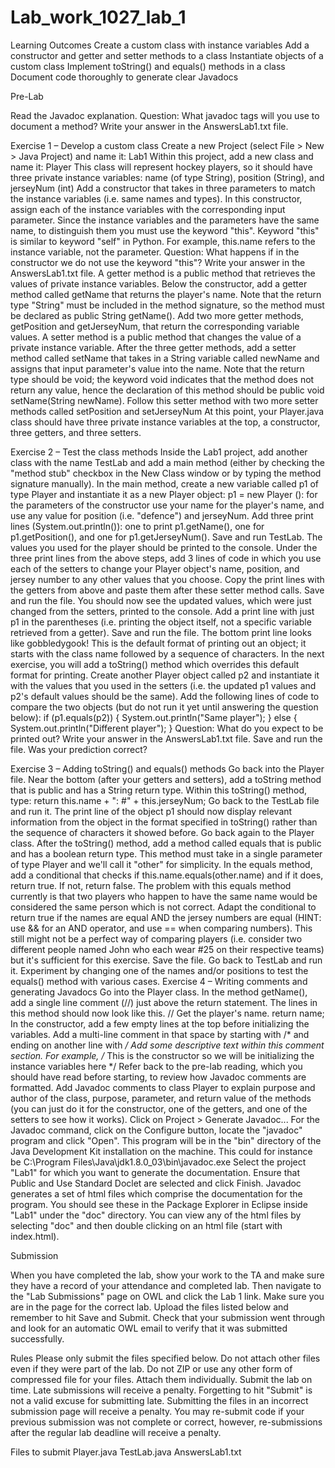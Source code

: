 # Lab_work_1027_lab_1

Learning Outcomes
Create a custom class with instance variables
Add a constructor and getter and setter methods to a class
Instantiate objects of a custom class
Implement toString() and equals() methods in a class
Document code thoroughly to generate clear Javadocs

Pre-Lab

Read the Javadoc explanation.
Question: What javadoc tags will you use to document a method? Write your answer in the AnswersLab1.txt file.

Exercise 1 – Develop a custom class
Create a new Project (select File > New > Java Project) and name it: Lab1
Within this project, add a new class and name it: Player
This class will represent hockey players, so it should have three private instance variables: name (of type String), position (String), and jerseyNum (int)
Add a constructor that takes in three parameters to match the instance variables (i.e. same names and types).
In this constructor, assign each of the instance variables with the corresponding input parameter. Since the instance variables and the parameters have the same name, to distinguish them you must use the keyword "this". Keyword "this" is similar to keyword "self" in Python. For example, this.name refers to the instance variable, not the parameter.
Question: What happens if in the constructor we do not use the keyword "this"? Write your answer in the AnswersLab1.txt file.
A getter method is a public method that retrieves the values of private instance variables. Below the constructor, add a getter method called getName that returns the player's name. Note that the return type "String" must be included in the method signature, so the method must be declared as public String getName().
Add two more getter methods, getPosition and getJerseyNum, that return the corresponding variable values.
A setter method is a public method that changes the value of a private instance variable. After the three getter methods, add a setter method called setName that takes in a String variable called newName and assigns that input parameter's value into the name. Note that the return type should be void; the keyword void indicates that the method does not return any value, hence the declaration of this method should be public void setName(String newName).
Follow this setter method with two more setter methods called setPosition and setJerseyNum
At this point, your Player.java class should have three private instance variables at the top, a constructor, three getters, and three setters.

Exercise 2 – Test the class methods
Inside the Lab1 project, add another class with the name TestLab and add a main method (either by checking the "method stub" checkbox in the New Class window or by typing the method signature manually).
In the main method, create a new variable called p1 of type Player and instantiate it as a new Player object: p1 = new Player (<you should determine the parameters values>): for the parameters of the constructor use your name for the player's name, and use any value for position (i.e. "defence") and jerseyNum.
Add three print lines (System.out.println(<put here what you want to print>)): one to print p1.getName(), one for p1.getPosition(), and one for p1.getJerseyNum().
Save and run TestLab. The values you used for the player should be printed to the console.
Under the three print lines from the above steps, add 3 lines of code in which you use each of the setters to change your Player object's name, position, and jersey number to any other values that you choose.
Copy the print lines with the getters from above and paste them after these setter method calls.
Save and run the file. You should now see the updated values, which were just changed from the setters, printed to the console.
Add a print line with just p1 in the parentheses (i.e. printing the object itself, not a specific variable retrieved from a getter).
Save and run the file. The bottom print line looks like gobbledygook! This is the default format of printing out an object; it starts with the class name followed by a sequence of characters. In the next exercise, you will add a toString() method which overrides this default format for printing.
Create another Player object called p2 and instantiate it with the values that you used in the setters (i.e. the updated p1 values and p2's default values should be the same).
Add the following lines of code to compare the two objects (but do not run it yet until answering the question below):
if (p1.equals(p2)) {
    System.out.println("Same player");
} else {
    System.out.println("Different player");
}
Question: What do you expect to be printed out? Write your answer in the AnswersLab1.txt file.
Save and run the file. Was your prediction correct?

Exercise 3 – Adding toString() and equals() methods
Go back into the Player file.
Near the bottom (after your getters and setters), add a toString method that is public and has a String return type. Within this toString() method, type:
return this.name + ":  #" + this.jerseyNum;
Go back to the TestLab file and run it. The print line of the object p1 should now display relevant information from the object in the format specified in toString() rather than the sequence of characters it showed before.
Go back again to the Player class.
After the toString() method, add a method called equals that is public and has a boolean return type. This method must take in a single parameter of type Player and we'll call it "other" for simplicity.
In the equals method, add a conditional that checks
if this.name.equals(other.name)
and if it does, return true. If not, return false.
The problem with this equals method currently is that two players who happen to have the same name would be considered the same person which is not correct. Adapt the conditional to return true if the names are equal AND the jersey numbers are equal (HINT: use && for an AND operator, and use == when comparing numbers). This still might not be a perfect way of comparing players (i.e. consider two different people named John who each wear #25 on their respective teams) but it's sufficient for this exercise.
Save the file. Go back to TestLab and run it.
Experiment by changing one of the names and/or positions to test the equals() method with various cases.
Exercise 4 – Writing comments and generating Javadocs
Go into the Player class.
In the method getName(), add a single line comment (//) just above the return statement. The lines in this method should now look like this.
// Get the player's name.
return name;
In the constructor, add a few empty lines at the top before initializing the variables.
Add a multi-line comment in that space by starting with /* and ending on another line with */
Add some descriptive text within this comment section. For example,
/*
This is the constructor so we will be
initializing the instance variables here
*/
Refer back to the pre-lab reading, which you should have read before starting, to review how Javadoc comments are formatted.
Add Javadoc comments to class Player to explain purpose and author of the class, purpose, parameter, and return value of the methods (you can just do it for the constructor, one of the getters, and one of the setters to see how it works).
Click on Project > Generate Javadoc...
For the Javadoc command, click on the Configure button, locate the "javadoc" program and click "Open". This program will be in the "bin" directory of the Java Development Kit installation on the machine. This could for instance be C:\Program Files\Java\jdk1.8.0_03\bin\javadoc.exe
Select the project "Lab1" for which you want to generate the documentation.
Ensure that Public and Use Standard Doclet are selected and click Finish.
Javadoc generates a set of html files which comprise the documentation for the program. You should see these in the Package Explorer in Eclipse inside "Lab1" under the "doc" directory. You can view any of the html files by selecting "doc" and then double clicking on an html file (start with index.html).

Submission

When you have completed the lab, show your work to the TA and make sure they have a record of your attendance and completed lab. Then navigate to the "Lab Submissions" page on OWL and click the Lab 1 link. Make sure you are in the page for the correct lab. Upload the files listed below and remember to hit Save and Submit. Check that your submission went through and look for an automatic OWL email to verify that it was submitted successfully.

Rules
Please only submit the files specified below. Do not attach other files even if they were part of the lab.
Do not ZIP or use any other form of compressed file for your files. Attach them individually.
Submit the lab on time. Late submissions will receive a penalty.
Forgetting to hit "Submit" is not a valid excuse for submitting late.
Submitting the files in an incorrect submission page will receive a penalty.
You may re-submit code if your previous submission was not complete or correct, however, re-submissions after the regular lab deadline will receive a penalty.

Files to submit
Player.java
TestLab.java
AnswersLab1.txt
